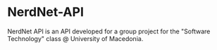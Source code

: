 # NerdNet-API
NerdNet API is an API developed for a group project for the "Software Technology" class @ University of Macedonia.
